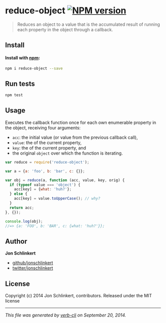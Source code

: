# reduce-object [![NPM version](https://badge.fury.io/js/reduce-object.svg)](http://badge.fury.io/js/reduce-object)

> Reduces an object to a value that is the accumulated result of running each property in the object through a callback.

## Install
#### Install with [npm](npmjs.org):

```bash
npm i reduce-object --save
```

## Run tests

```bash
npm test
```

## Usage

Executes the callback function once for each own enumerable property in the object, receiving four arguments:

  - `acc`: the initial value (or value from the previous callback call),
  - `value`: the of the current property,
  - `key`: the of the current property, and
  - the original `object` over which the function is iterating.

```js
var reduce = require('reduce-object');

var a = {a: 'foo', b: 'bar', c: {}};

var obj = reduce(a, function (acc, value, key, orig) {
  if (typeof value === 'object') {
    acc[key] = {what: 'huh?'};
  } else {
    acc[key] = value.toUpperCase(); // why?
  }
  return acc;
}, {});

console.log(obj);
//=> {a: 'FOO', b: 'BAR', c: {what: 'huh?'}};
```

## Author

**Jon Schlinkert**

+ [github/jonschlinkert](https://github.com/jonschlinkert)
+ [twitter/jonschlinkert](http://twitter.com/jonschlinkert)

## License
Copyright (c) 2014 Jon Schlinkert, contributors.
Released under the MIT license

***

_This file was generated by [verb-cli](https://github.com/assemble/verb-cli) on September 20, 2014._
